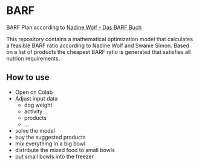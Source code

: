 # BARF
BARF Plan according to [Nadine Wolf - Das BARF Buch](https://www.amazon.de/gp/product/3000496327/ref=as_li_tl?ie=UTF8&camp=1638&creative=6742&creativeASIN=3000496327&linkCode=as2&tag=w002-21&linkId=CMRYTDYO6UR4FLJH)

This repository contains a mathematical optimization model that calculates a feasible BARF ratio according to Nadine Wolf and Swanie Simon. Based on a list of products the cheapest BARF ratio is generated that satisfies all nutrion requirements.

## How to use
- Open on Colab
- Adjust input data
    - dog weight
    - activity
    - products
    - ...
- solve the model
- buy the suggested products
- mix everything in a  big bowl
- distribute the mixed food to small bowls
- put small bowls into the freezer 
